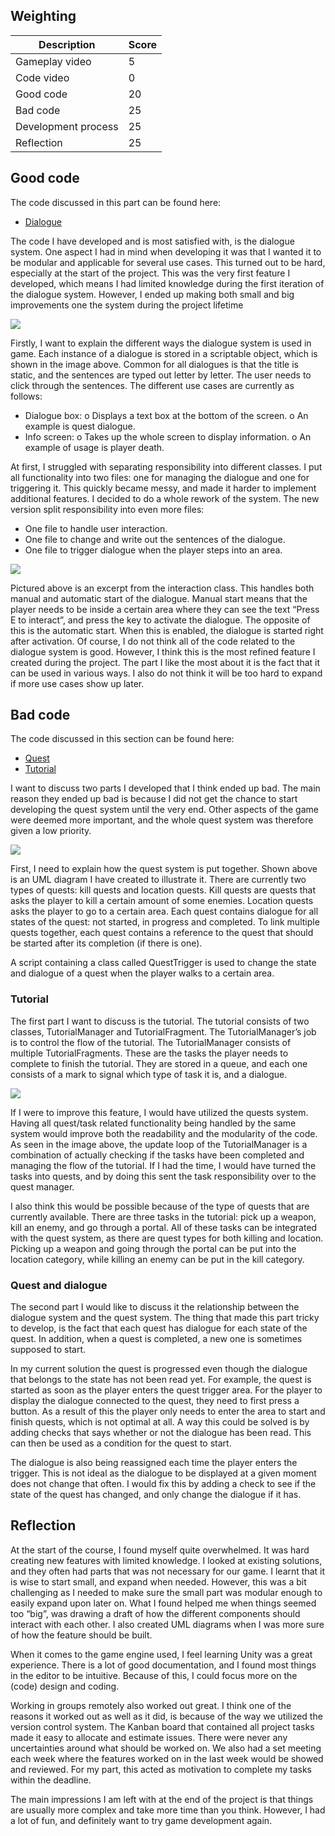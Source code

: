 ## Weighting
|Description        |Score|
|-------------------|-----|
|Gameplay video     |5    |
|Code video         |0    |
|Good code          |20   |
|Bad code           |25   |
|Development process|25   |
|Reflection         |25   |

## Good code
The code discussed in this part can be found here:
- [Dialogue](../Assets/Scripts/UI/Dialogue/) 

The code I have developed and is most satisfied with, is the dialogue system. One aspect I had in mind when developing it was that I wanted it to be modular and applicable for several use cases. This turned out to be hard, especially at the start of the project. This was the very first feature I developed, which means I had limited knowledge during the first iteration of the dialogue system. However, I ended up making both small and big improvements one the system during the project lifetime

![](./Images/maren_image1.PNG)

Firstly, I want to explain the different ways the dialogue system is used in game. Each instance of a dialogue is stored in a scriptable object, which is shown in the image above. Common for all dialogues is that the title is static, and the sentences are typed out letter by letter. The user needs to click through the sentences. The different use cases are currently as follows:
-	Dialogue box:
o	Displays a text box at the bottom of the screen.
o	An example is quest dialogue.
-	Info screen:
o	Takes up the whole screen to display information.
o	An example of usage is player death.

At first, I struggled with separating responsibility into different classes. I put all functionality into two files: one for managing the dialogue and one for triggering it. This quickly became messy, and made it harder to implement additional features. I decided to do a whole rework of the system. The new version split responsibility into even more files:
-	One file to handle user interaction.
-	One file to change and write out the sentences of the dialogue.
-	One file to trigger dialogue when the player steps into an area.

![](./Images/maren_image2.PNG)

Pictured above is an excerpt from the interaction class. This handles both manual and automatic start of the dialogue. Manual start means that the player needs to be inside a certain area where they can see the text “Press E to interact”, and press the key to activate the dialogue. The opposite of this is the automatic start. When this is enabled, the dialogue is started right after activation.
Of course, I do not think all of the code related to the dialogue system is good. However, I think this is the most refined feature I created during the project. The part I like the most about it is the fact that it can be used in various ways. I also do not think it will be too hard to expand if more use cases show up later.

## Bad code
The code discussed in this section can be found here:
- [Quest](../Assets/Scripts/Quest/) 
- [Tutorial](../Assets/Scripts/Tutorial/) 

I want to discuss two parts I developed that I think ended up bad. The main reason they ended up bad is because I did not get the chance to start developing the quest system until the very end. Other aspects of the game were deemed more important, and the whole quest system was therefore given a low priority.

![](./Images/maren_image3.png)

First, I need to explain how the quest system is put together. Shown above is an UML diagram I have created to illustrate it. There are currently two types of quests: kill quests and location quests. Kill quests are quests that asks the player to kill a certain amount of some enemies. Location quests asks the player to go to a certain area. Each quest contains dialogue for all states of the quest: not started, in progress and completed. To link multiple quests together, each quest contains a reference to the quest that should be started after its completion (if there is one).

A script containing a class called QuestTrigger is used to change the state and dialogue of a quest when the player walks to a certain area. 

### Tutorial
The first part I want to discuss is the tutorial. The tutorial consists of two classes, TutorialManager and TutorialFragment. The TutorialManager’s job is to control the flow of the tutorial. The TutorialManager consists of multiple TutorialFragments. These are the tasks the player needs to complete to finish the tutorial. They are stored in a queue, and each one consists of a mark to signal which type of task it is, and a dialogue. 

![](./Images/maren_image4.PNG)

If I were to improve this feature, I would have utilized the quests system. Having all quest/task related functionality being handled by the same system would improve both the readability and the modularity of the code. As seen in the image above, the update loop of the TutorialManager is a combination of actually checking if the tasks have been completed and managing the flow of the tutorial. If I had the time, I would have turned the tasks into quests, and by doing this sent the task responsibility over to the quest manager.

I also think this would be possible because of the type of quests that are currently available. There are three tasks in the tutorial: pick up a weapon, kill an enemy, and go through a portal. All of these tasks can be integrated with the quest system, as there are quest types for both killing and location. Picking up a weapon and going through the portal can be put into the location category, while killing an enemy can be put in the kill category.

### Quest and dialogue
The second part I would like to discuss it the relationship between the dialogue system and the quest system. The thing that made this part tricky to develop, is the fact that each quest has dialogue for each state of the quest. In addition, when a quest is completed, a new one is sometimes supposed to start.

In my current solution the quest is progressed even though the dialogue that belongs to the state has not been read yet. For example, the quest is started as soon as the player enters the quest trigger area. For the player to display the dialogue connected to the quest, they need to first press a button. As a result of this the player only needs to enter the area to start and finish quests, which is not optimal at all.  A way this could be solved is by adding checks that says whether or not the dialogue has been read. This can then be used as a condition for the quest to start.

The dialogue is also being reassigned each time the player enters the trigger. This is not ideal as the dialogue to be displayed at a given moment does not change that often. I would fix this by adding a check to see if the state of the quest has changed, and only change the dialogue if it has.

## Reflection
At the start of the course, I found myself quite overwhelmed. It was hard creating new features with limited knowledge. I looked at existing solutions, and they often had parts that was not necessary for our game. I learnt that it is wise to start small, and expand when needed. However, this was a bit challenging as I needed to make sure the small part was modular enough to easily expand upon later on. What I found helped me when things seemed too “big”, was drawing a draft of how the different components should interact with each other. I also created UML diagrams when I was more sure of how the feature should be built.

When it comes to the game engine used, I feel learning Unity was a great experience. There is a lot of good documentation, and I found most things in the editor to be intuitive. Because of this, I could focus more on the (code) design and coding.

Working in groups remotely also worked out great. I think one of the reasons it worked out as well as it did, is because of the way we utilized the version control system. The Kanban board that contained all project tasks made it easy to allocate and estimate issues. There were never any uncertainties around what should be worked on. We also had a set meeting each week where the features worked on in the last week would be showed and reviewed. For my part, this acted as motivation to complete my tasks within the deadline. 

The main impressions I am left with at the end of the project is that things are usually more complex and take more time than you think. However, I had a lot of fun, and definitely want to try game development again.
